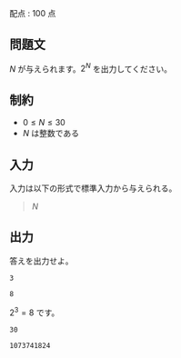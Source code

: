 配点 : $100$ 点

## 問題文

$N$ が与えられます。$2^N$ を出力してください。

## 制約

- $0 \leq N \leq 30$
- $N$ は整数である

## 入力

入力は以下の形式で標準入力から与えられる。

> $N$

## 出力

答えを出力せよ。  

```input1
3
```

```output1
8
```

$2^3=8$ です。

```input2
30
```

```output2
1073741824
```